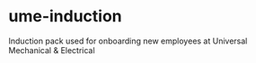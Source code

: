 # ume-induction
Induction pack used for onboarding new employees at Universal Mechanical & Electrical
